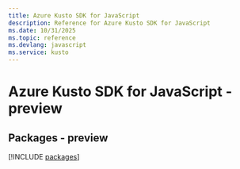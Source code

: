 ```yaml
---
title: Azure Kusto SDK for JavaScript
description: Reference for Azure Kusto SDK for JavaScript
ms.date: 10/31/2025
ms.topic: reference
ms.devlang: javascript
ms.service: kusto
---
```

# Azure Kusto SDK for JavaScript - preview
## Packages - preview
[!INCLUDE [packages](kusto-index.md)]